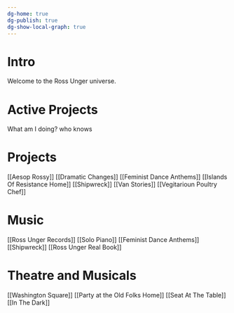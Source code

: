 ```yaml
---
dg-home: true
dg-publish: true
dg-show-local-graph: true
---
```

# Intro
Welcome to the Ross Unger universe.

# Active Projects
What am I doing? who knows 

# Projects
[[Aesop Rossy]]
[[Dramatic Changes]]
[[Feminist Dance Anthems]]
[[Islands Of Resistance Home]]
[[Shipwreck]]
[[Van Stories]]
[[Vegitarioun Poultry Chef]]

# Music
[[Ross Unger Records]]
[[Solo Piano]]
[[Feminist Dance Anthems]]
[[Shipwreck]]
[[Ross Unger Real Book]]


# Theatre and Musicals
[[Washington Square]]
[[Party at the Old Folks Home]]
[[Seat At The Table]]
[[In The Dark]]
